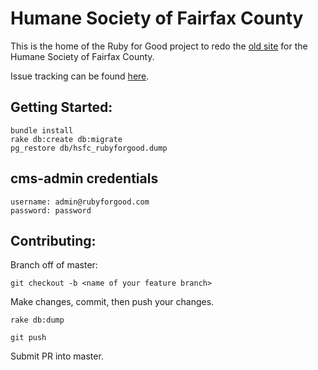 # Humane Society of Fairfax County

This is the home of the Ruby for Good project to redo the [old site](http://www.hsfc.org/adopt_forms.php) for the Humane Society of Fairfax County.

Issue tracking can be found [here](https://trello.com/b/uiGhjbJI/humane-society-project).

## Getting Started:

    bundle install
    rake db:create db:migrate
    pg_restore db/hsfc_rubyforgood.dump

## cms-admin credentials
    username: admin@rubyforgood.com
    password: password

## Contributing:

Branch off of master:

    git checkout -b <name of your feature branch>

Make changes, commit, then push your changes.

    rake db:dump

    git push
    
Submit PR into master.


